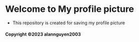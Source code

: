 # Welcome to My profile picture

* This repository is created for saving my profile picture

#### Copyright &#169;2023 alannguyen2003